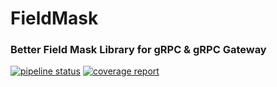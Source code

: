 # FieldMask

### Better Field Mask Library for gRPC & gRPC Gateway

[![pipeline status](https://github.com/QuangTung97/fieldmask/badges/master/pipeline.svg)](https://github.com/QuangTung97/fieldmask/-/commits/master)
[![coverage report](https://github.com/QuangTung97/fieldmask/badges/master/coverage.svg)](https://github.com/QuangTung97/fieldmask/-/commits/master)